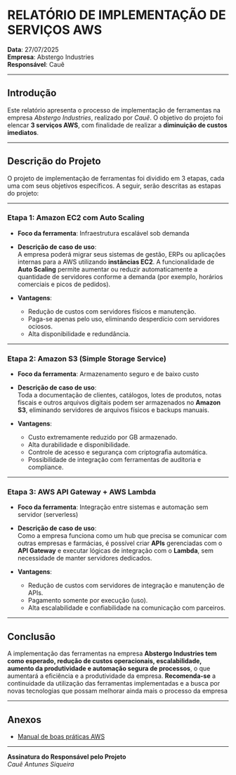# RELATÓRIO DE IMPLEMENTAÇÃO DE SERVIÇOS AWS

**Data**: 27/07/2025  
**Empresa**: Abstergo Industries  
**Responsável**: Cauê

---

## Introdução

Este relatório apresenta o processo de implementação de ferramentas na empresa *Abstergo Industries*, realizado por *Cauê*. O objetivo do projeto foi elencar **3 serviços AWS**, com finalidade de realizar a **diminuição de custos imediatos**.

---

## Descrição do Projeto

O projeto de implementação de ferramentas foi dividido em 3 etapas, cada uma com seus objetivos específicos. A seguir, serão descritas as estapas do projeto:

---

### Etapa 1: Amazon EC2 com Auto Scaling  
- **Foco da ferramenta**: Infraestrutura escalável sob demanda  
- **Descrição de caso de uso**:  
  A empresa poderá migrar seus sistemas de gestão, ERPs ou aplicações internas para a AWS utilizando **instâncias EC2**. A funcionalidade de **Auto Scaling** permite aumentar ou reduzir automaticamente a quantidade de servidores conforme a demanda (por exemplo, horários comerciais e picos de pedidos).

- **Vantagens**:
  - Redução de custos com servidores físicos e manutenção.
  - Paga-se apenas pelo uso, eliminando desperdício com servidores ociosos.
  - Alta disponibilidade e redundância.

---

### Etapa 2: Amazon S3 (Simple Storage Service)  
- **Foco da ferramenta**: Armazenamento seguro e de baixo custo  
- **Descrição de caso de uso**:  
  Toda a documentação de clientes, catálogos, lotes de produtos, notas fiscais e outros arquivos digitais podem ser armazenados no **Amazon S3**, eliminando servidores de arquivos físicos e backups manuais.

- **Vantagens**:
  - Custo extremamente reduzido por GB armazenado.
  - Alta durabilidade e disponibilidade.
  - Controle de acesso e segurança com criptografia automática.
  - Possibilidade de integração com ferramentas de auditoria e compliance.

---

### Etapa 3: AWS API Gateway + AWS Lambda  
- **Foco da ferramenta**: Integração entre sistemas e automação sem servidor (serverless)  
- **Descrição de caso de uso**:  
  Como a empresa funciona como um hub que precisa se comunicar com outras empresas e farmácias, é possível criar **APIs** gerenciadas com o **API Gateway** e executar lógicas de integração com o **Lambda**, sem necessidade de manter servidores dedicados.

- **Vantagens**:
  - Redução de custos com servidores de integração e manutenção de APIs.
  - Pagamento somente por execução (uso).
  - Alta escalabilidade e confiabilidade na comunicação com parceiros.

---

## Conclusão

A implementação das ferramentas na empresa **Abstergo Industries tem como esperado, redução de custos operacionais, escalabilidade, aumento da produtividade e automação segura de processos**, o que aumentará a eficiência e a produtividade da empresa. **Recomenda-se** a continuidade da utilização das ferramentas implementadas e a busca por novas tecnologias que possam melhorar ainda mais o processo da empresa
 
---

## Anexos
- [Manual de boas práticas AWS](https://docs.aws.amazon.com/wellarchitected/latest/framework/welcome.html)
---

**Assinatura do Responsável pelo Projeto**  
*Cauê Antunes Siqueira*
